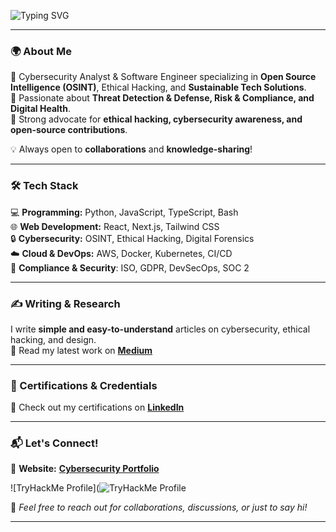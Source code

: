 ![Typing SVG](https://readme-typing-svg.herokuapp.com?font=Press+Start+2P&color=39FF14&multiline=true&width=800&height=60&lines=Hi,+I'm+Paul.;I+Design+and+Code!)

<!--# <span style="color:green;">Hi, I'm Paul! 👨‍💻🚀</span>-->
---

### 🌍 About Me
🔹 Cybersecurity Analyst & Software Engineer specializing in **Open Source Intelligence (OSINT)**, Ethical Hacking, and **Sustainable Tech Solutions**.  
🔹 Passionate about **Threat Detection & Defense, Risk & Compliance, and Digital Health**.  
🔹 Strong advocate for **ethical hacking, cybersecurity awareness, and open-source contributions**.  

💡 Always open to **collaborations** and **knowledge-sharing**!  

---

### 🛠️ Tech Stack
💻 **Programming:** Python, JavaScript, TypeScript, Bash  
🌐 **Web Development:** React, Next.js, Tailwind CSS  
🔒 **Cybersecurity:** OSINT, Ethical Hacking, Digital Forensics  
☁️ **Cloud & DevOps:** AWS, Docker, Kubernetes, CI/CD    
📜 **Compliance & Security**: ISO, GDPR, DevSecOps, SOC 2

---

<!--### 📂 Featured Projects
🚀 **[Project Name 1](https://github.com/yourproject)** – A cybersecurity tool for OSINT data analysis.  
🔍 **[Project Name 2](https://github.com/yourproject)** – A web app focused on ethical hacking simulations.  
💡 **[Project Name 3](https://github.com/yourproject)** – A sustainable software engineering initiative.  

*(Check out more on my GitHub Repositories!)*

--- -->

### ✍️ Writing & Research
I write **simple and easy-to-understand** articles on cybersecurity, ethical hacking, and design.   
📖 Read my latest work on <a href="https://medium.com/@Paulinhx" target="_blank" rel="noreferrer"><strong>Medium</strong></a>
 

---

### 🔗 Certifications & Credentials
🔗 Check out my certifications on <a href="https://www.linkedin.com/in/pauldesbats/details/certifications/" target="_blank" rel="noreferrer"><strong>LinkedIn</strong></a>



---

### 📬 Let's Connect!
📎 **Website:** <a href="https://paulinhx.github.io/index.html" target="_blank" rel="noreferrer"><strong>Cybersecurity Portfolio</strong></a>

![TryHackMe Profile](![TryHackMe Profile](https://tryhackme.com/api/v2/badges/public-profile?userPublicId=2975250)



💬 *Feel free to reach out for collaborations, discussions, or just to say hi!* 


_________________________________________________________________________________________________________________________________










